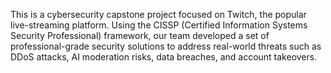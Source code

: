 This is a cybersecurity capstone project focused on Twitch, the popular live-streaming platform. Using the CISSP (Certified Information Systems Security Professional) framework, our team developed a set of professional-grade security solutions to address real-world threats such as DDoS attacks, AI moderation risks, data breaches, and account takeovers.
